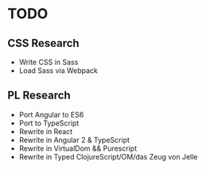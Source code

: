 # TODO

## CSS Research

- Write CSS in Sass
- Load Sass via Webpack

## PL Research
- Port Angular to ES6
- Port to TypeScript
- Rewrite in React
- Rewrite in Angular 2 & TypeScript
- Rewrite in VirtualDom && Purescript
- Rewrite in Typed ClojureScript/OM/das Zeug von Jelle
